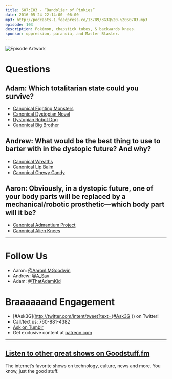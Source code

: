```yaml
---
title: S07:E03 - “Bandolier of Pinkies”
date: 2016-05-24 22:14:00 -06:00
mp3: http://podcasts-1.feedpress.co/13789/3G3Q%20-%20S0703.mp3
episode: 103
description: Pokémon, chapstick tubes, & backwards knees.
sponsor: oppression, paranoia, and Master Blaster.
---
```



![Episode Artwork][1]

# Questions

## Adam: Which totalitarian state could you survive?

* [Canonical Fighting Monsters][2]
* [Canonical Dystopian Novel][3]
* [Dystopian Robot Dog][4]
* [Canonical Big Brother][5]

## Andrew: What would be the best thing to use to barter with in the dystopic future? And why?

* [Canonical Wreaths][6]
* [Canonical Lip Balm][7]
* [Canonical Chewy Candy][8]

## Aaron: Obviously, in a dystopic future, one of your body parts will be replaced by a mechanical/robotic prosthetic—which body part will it be?

* [Canonical Admantium Project][9]
* [Canonical Alien Knees][10]

***

# Follow Us
* Aaron: [@AaronLMGoodwin](http://twitter.com/aaronlmgoodwin)
* Andrew: [@A_Sav](http://twitter.com/a_sav)
* Adam: [@ThatAdamKid](http://twitter.com/thatadamkid)

# Braaaaaand Engagement
* [#Ask3G](http://twitter.com/intent/tweet?text={#Ask3G }) on Twitter!
* Call/text us: 760-881-4382
* [Ask on Tumblr](http://3g3q.co/ask)
* Get exclusive content at [patreon.com](http://www.patreon.com/3g3q)

***

## [Listen to other great shows on Goodstuff.fm](http://goodstuff.fm/)
The internet’s favorite shows on technology, culture, news and more. You know, just the good stuff.

[1]: http://l.gdwn.co/18WO6.jpg
[2]: http://www.pokemon.com/us/
[3]: https://en.wikipedia.org/wiki/Fahrenheit_451
[4]: https://youtu.be/M8YjvHYbZ9w
[5]: https://en.wikipedia.org/wiki/Nineteen_Eighty-Four
[6]: http://www.victoriangothic.org/the-lost-art-of-sentimental-hairwork/
[7]: http://www.chapstick.com
[8]: https://www.haribo.com/enUS/home.html
[9]: https://en.wikipedia.org/wiki/Weapon_X
[10]: https://www.youtube.com/watch?v=akYf73cUU6U
[11]: http://twitter.com/aaronlmgoodwin
[12]: http://twitter.com/a_sav
[13]: http://twitter.com/thatadamkid
[14]: http://3g3q.co/ask
[15]: http://www.patreon.com/3g3q
[16]: http://goodstuff.fm/3g3q/ 